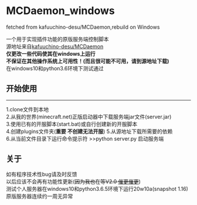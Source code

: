 # MCDaemon_windows  
fetched from kafuuchino-desu/MCDaemon,rebuild on Windows  
  
一个用于实现插件功能的原版服务端控制脚本  
源地址来自[kafuuchino-desu/MCDaemon](https://github.com/kafuuchino-desu/MCDaemon)  
__仅更改一些代码使其在windows上运行  
不保证在其他操作系统上可用性！(而且很可能不可用，请到源地址下载)__  
在windows10和python3.6环境下测试通过  


## 开始使用  
------  
 1.clone文件到本地  
 2.从我的世界(minecraft.net)正版启动器中下载服务端jar文件(server.jar)  
 3.使用已有的开服脚本(start.bat)或自行创建新的开服脚本  
 4.创建plugins文件夹(__重要 不创建无法开服__)
 5.从源地址下载所需要的依赖  
 6.从当前文件目录下运行命令提示符 >>python server.py 启动服务端  
   
 ## 关于  
 如有程序技术性bug请及时反馈  
 以后应该不会再有功能性更新(~~因为我也在等V2.0 [催更催更](https://github.com/kafuuchino-desu/MCDaemon)~~)  
 测试个人服务器在windows10和python3.6.5环境下运行20w10a(snapshot 1.16)原版服务器连续约一周无异常  
